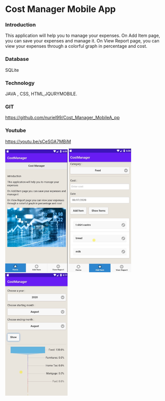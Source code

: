 # Cost Manager Mobile App

### Introduction<br>
This application will help you to manage your expenses. 
On Add Item page, you can save your expenses and manage it.
On View Report page, you can view your expenses through a colorful graph in percentage and cost.

### Database 

SQLite

### Technology 
JAVA , CSS, HTML,JQURYMOBILE.

### GIT
https://github.com/nuriel99/Cost_Manager_MobileA_pp

### Youtube
https://youtu.be/sCeSGA7MBiM


<img src="image/screen1.png"  width="200">
<img src="image/screen2.png"  width="200">
<img src="image/screen3.png"  width="200">
